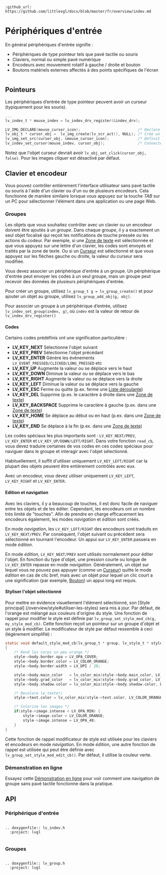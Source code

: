 ```eval_rst
:github_url: https://github.com/littlevgl/docs/blob/master/fr/overview/indev.md
```
# Périphériques d'entrée

En général périphériques d'entrée signifie :
- Périphériques de type pointeur tels que pavé tactile ou souris
- Claviers, normal ou simple pavé numérique 
- Encodeurs avec mouvement rotatif à gauche / droite et bouton
- Boutons matériels externes affectés à des points spécifiques de l'écran


``` important:: Avant de poursuivre votre lecture, veuillez lire la section [Portage](/porting/indev) sur les périphériques d'entrée
```

## Pointeurs

Les périphériques d’entrée de type pointeur peuvent avoir un curseur (typiquement pour les souris).

```c
...
lv_indev_t * mouse_indev = lv_indev_drv_register(&indev_drv);

LV_IMG_DECLARE(mouse_cursor_icon);                          /* Declare le fichier de l'image. */
lv_obj_t * cursor_obj =  lv_img_create(lv_scr_act(), NULL); /* Crée un objet image pour le curseur */
lv_img_set_src(cursor_obj, &mouse_cursor_icon);             /* Définit la source de l'image */
lv_indev_set_cursor(mouse_indev, cursor_obj);               /* Connecte l'objet image au pilote */

``` 

Notez que l'objet curseur devrait avoir `lv_obj_set_click(cursor_obj, false)`.
Pour les images *cliquer* est désactivé par défaut.

## Clavier et encodeur

Vous pouvez contrôler entièrement l'interface utilisateur sans pavé tactile ou souris à l'aide d'un clavier ou d'un ou de plusieurs encodeurs. Cela fonctionne de manière similaire lorsque vous appuyez sur la touche *TAB* sur un PC pour sélectionner l'élément dans une application ou une page Web.

### Groupes

Les objets que vous souhaitez contrôler avec un clavier ou un encodeur doivent être ajoutés à un *groupe*.
Dans chaque groupe, il y a exactement un seul objet focalisé qui reçoit les notifications de touche pressée ou les actions du codeur.
Par exemple, si une [Zone de texte](/object-types/ta) est sélectionnée et que vous appuyez sur une lettre d'un clavier, les codes sont envoyés et traités par la zone de texte.
Ou si un [Curseur](/types-objets/slider) est sélectionné et que vous appuyez sur les flèches gauche ou droite, la valeur du curseur sera modifiée.

Vous devez associer un périphérique d'entrée à un groupe. Un périphérique d'entrée peut envoyer les codes à un seul groupe, mais un groupe peut recevoir des données de plusieurs périphériques d'entrée.

Pour créer un groupe, utilisez `lv_group_t g = lv_group_create()` et pour ajouter un objet au groupe, utilisez `lv_group_add_obj(g, obj)`.

Pour associer un groupe à un périphérique d’entrée, utilisez `lv_indev_set_group(indev, g)`, où `indev` est la valeur de retour de `lv_indev_drv_register() `

#### Codes
Certains codes prédéfinis ont une signification particulière :
- **LV_KEY_NEXT** Sélectionne l'objet suivant
- **LV_KEY_PREV** Sélectionne l'objet précédant
- **LV_KEY_ENTER** Génère les événements `LV_EVENT_PRESSED/CLICKED/LONG_PRESSED` etc
- **LV_KEY_UP** Augmente la valeur ou se déplace vers le haut
- **LV_KEY_DOWN** Diminue la valeur ou se déplace vers le bas
- **LV_KEY_RIGHT** Augmente la valeur ou se déplace vers la droite
- **LV_KEY_LEFT** Diminue la valeur ou se déplace vers la gauche
- **LV_KEY_ESC** Ferme ou quitte (p.ex. ferme une [Liste déroulante](/object-types/ddlist))
- **LV_KEY_DEL**  Supprime (p.ex. le caractère à droite dans une [Zone de texte](/object-types/ta))
- **LV_KEY_BACKSPACE** Supprime le caractère à gauche (p.ex. dans une [Zone de texte](/object-types/ta))
- **LV_KEY_HOME** Se déplace au début ou en haut (p.ex. dans une [Zone de texte](/object-types/ta))
- **LV_KEY_END** Se déplace à la fin (p.ex. dans une [Zone de texte](/object-types/ta))

Les codes spéciaux les plus importants sont : `LV_KEY_NEXT/PREV`, `LV_KEY_ENTER` et `LV_KEY_UP/DOWN/LEFT/RIGHT`. 
Dans votre fonction `read_cb`, vous devez traduire certaines de vos codes en ces codes spéciaux pour naviguer dans le groupe et interagir avec l'objet sélectionné.

Habituellement, il suffit d'utiliser uniquement `LV_KEY_LEFT/RIGHT` car la plupart des objets peuvent être entièrement contrôlés avec eux.

Avec un encodeur, vous devez utiliser uniquement `LV_KEY_LEFT`,` LV_KEY_RIGHT` et `LV_KEY_ENTER`.

#### Edition et navigation

Avec les claviers, il y a beaucoup de touches, il est donc facile de naviguer entre les objets et de les éditer. Cependant, les encodeurs ont un nombre très limité de "touches". Afin de prendre en charge efficacement les encodeurs également, les modes *navigation* et *édition* sont créés.

En mode *navigation*, les `LV_KEY_LEFT/RIGHT` des encodeurs sont traduits en` LV_KEY_NEXT/PREV`. Par conséquent, l'objet suivant ou précédent sera sélectionné en tournant l'encodeur.
Un appui sur `LV_KEY_ENTER` passera en mode *édition*.

En mode *édition*, `LV_KEY_NEXT/PREV` sont utilisés normalement pour éditer l'objet.
En fonction du type d'objet, une pression courte ou longue de `LV_KEY_ENTER` repasse en mode *navigation*.
Généralement, un objet sur lequel vous ne pouvez pas appuyer (comme un [Curseur](/object-types/slider)) quitte le mode *édition* en cas de clic bref, mais avec un objet pour lequel un clic court a une signification (par exemple, [Bouton](/object-types/btn)) un appui long est requis.

#### Styliser l'objet sélectionné
Pour mettre en évidence visuellement l'élément sélectionné, son [Style principal] (/overview/style#utiliser-les-styles) sera mis à jour.
Par défaut, de l'orange est mélangé aux couleurs d'origine du style.
Une fonction de rappel pour modifier le style est définie par `lv_group_set_style_mod_cb(g, my_style_mod_cb)`. Cette fonction reçoit un pointeur sur un groupe d'objet et un style à modifier.
Le modificateur de style par défaut ressemble à ceci (légèrement simplifié) :
```c
static void default_style_mod_cb(lv_group_t * group, lv_style_t * style)
{
    /* Rend les corps un peu orange */
    style->body.border.opa = LV_OPA_COVER;
    style->body.border.color = LV_COLOR_ORANGE;
    style->body.border.width = LV_DPI / 20;

    style->body.main_color   = lv_color_mix(style->body.main_color, LV_COLOR_ORANGE, LV_OPA_70);
    style->body.grad_color   = lv_color_mix(style->body.grad_color, LV_COLOR_ORANGE, LV_OPA_70);
    style->body.shadow.color = lv_color_mix(style->body.shadow.color, LV_COLOR_ORANGE, LV_OPA_60);

    /* Recolore le texte*/
    style->text.color = lv_color_mix(style->text.color, LV_COLOR_ORANGE, LV_OPA_70);

    /* Colorise les images */
    if(style->image.intense < LV_OPA_MIN) {
        style->image.color = LV_COLOR_ORANGE;
        style->image.intense = LV_OPA_40;
    }
}
```

Cette fonction de rappel modificateur de style est utilisée pour les claviers et encodeurs en mode *navigation*.
En mode *édition*, une autre fonction de rappel est utilisée qui peut être définie avec `lv_group_set_style_mod_edit_cb()`. Par défaut, il utilise la couleur verte.


### Démonstration en ligne

Essayez cette [Démonstration en ligne](https://littlevgl.com/demo-touchpadless) pour voir comment une navigation de groupe sans pavé tactile fonctionne dans la pratique.

## API


### Périphérique d'entrée

```eval_rst

.. doxygenfile:: lv_indev.h
  :project: lvgl
        
```

### Groupes

```eval_rst

.. doxygenfile:: lv_group.h
  :project: lvgl
        
```

